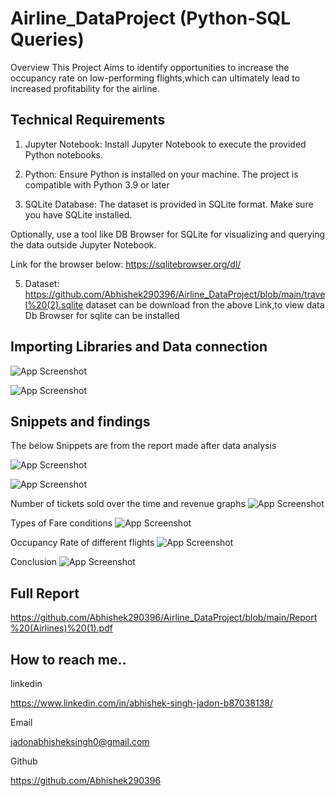 # Airline_DataProject (Python-SQL Queries)




Overview
This Project Aims to identify opportunities to increase the occupancy rate on low-performing flights,which can ultimately lead to increased profitability for the airline.









## Technical Requirements

1. Jupyter Notebook:
Install Jupyter Notebook to execute the       provided Python notebooks.

2. Python:
Ensure Python is installed on your machine. The project is compatible with Python 3.9 or later

3. SQLite Database:
The dataset is provided in SQLite format. Make sure you have SQLite installed.

Optionally, use a tool like DB Browser for SQLite for visualizing and querying the data outside Jupyter Notebook.

Link for the browser below:
https://sqlitebrowser.org/dl/

5. Dataset:
https://github.com/Abhishek290396/Airline_DataProject/blob/main/travel%20(2).sqlite
dataset can be download fron the above Link,to view data Db Browser for sqlite can be installed








## Importing Libraries and Data connection

![App Screenshot](https://i.ibb.co/bQy1XHC/Screenshot-2023-11-24-094341.png)


![App Screenshot](https://i.ibb.co/QFDY3Qk/Screenshot-2023-11-24-094401.png)
## Snippets and findings
The below Snippets are from the report made after data analysis 


![App Screenshot](https://i.ibb.co/cNqYz33/Screenshot-2023-11-24-092856.png)


![App Screenshot](https://i.ibb.co/87fzMqY/Screenshot-2023-11-24-092923.png)

Number of tickets sold over the time and revenue graphs
![App Screenshot](https://i.ibb.co/mqxZkD1/Screenshot-2023-11-24-093001.png)

Types of Fare conditions
![App Screenshot](https://i.ibb.co/zxnRMJB/Screenshot-2023-11-24-093017.png)

Occupancy Rate of different flights
![App Screenshot](https://i.ibb.co/qN83L0x/Screenshot-2023-11-24-093050.png)


Conclusion
![App Screenshot](https://i.ibb.co/0nPspf1/Screenshot-2023-11-24-093114.png)







## Full Report

https://github.com/Abhishek290396/Airline_DataProject/blob/main/Report%20(Airlines)%20(1).pdf


## How to reach me..
linkedin

https://www.linkedin.com/in/abhishek-singh-jadon-b87038138/


Email

jadonabhisheksingh0@gmail.com

Github

https://github.com/Abhishek290396
